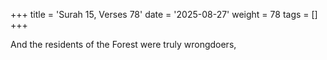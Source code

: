 +++
title = 'Surah 15, Verses 78'
date = '2025-08-27'
weight = 78
tags = []
+++

And the residents of the Forest were truly wrongdoers,